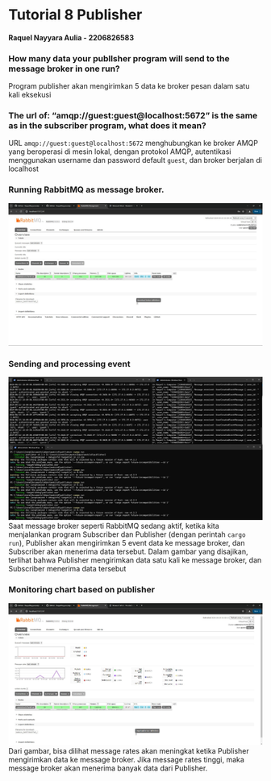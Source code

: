 # Tutorial 8 Publisher

#### Raquel Nayyara Aulia - 2206826583

### How many data your publlsher program will send to the message broker in one run?
Program publisher akan mengirimkan 5 data ke broker pesan dalam satu kali eksekusi

### The url of: “amqp://guest:guest@localhost:5672” is the same as in the subscriber program, what does it mean?
URL `amqp://guest:guest@localhost:5672` menghubungkan ke broker AMQP yang beroperasi di mesin lokal, dengan protokol AMQP, autentikasi menggunakan username dan password default `guest`, dan broker berjalan di localhost

### Running RabbitMQ as message broker.
![Running RabbitMQ as message broker](assets/image/Running%20RabbitMQ%20as%20message%20broker.jpg)

### Sending and processing event
![Sending and processing event](assets/image/Sending%20and%20processing%20event.jpg)
Saat message broker seperti RabbitMQ sedang aktif, ketika kita menjalankan program Subscriber dan Publisher (dengan perintah `cargo run`), Publisher akan mengirimkan 5 event data ke message broker, dan Subscriber akan menerima data tersebut. Dalam gambar yang disajikan, terlihat bahwa Publisher mengirimkan data satu kali ke message broker, dan Subscriber menerima data tersebut

### Monitoring chart based on publisher
![Monitoring chart based on publisher](assets/image/Monitoring%20chart%20based%20on%20publisher.jpg)
Dari gambar, bisa dilihat message rates akan meningkat ketika Publisher mengirimkan data ke message broker. Jika message rates tinggi, maka message broker akan menerima banyak data dari Publisher.